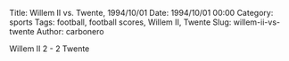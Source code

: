 Title: Willem II vs. Twente, 1994/10/01
Date: 1994/10/01 00:00
Category: sports
Tags: football, football scores, Willem II, Twente
Slug: willem-ii-vs-twente
Author: carbonero


Willem II 2 - 2 Twente

